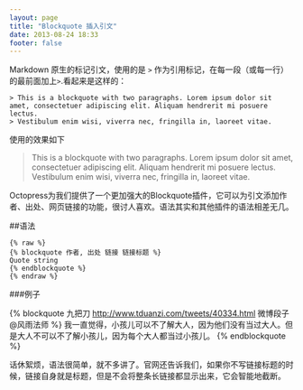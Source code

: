 ```yaml
---
layout: page
title: "Blockquote 插入引文"
date: 2013-08-24 18:33
footer: false
---
```

Markdown 原生的标记引文，使用的是 `>` 作为引用标记，在每一段（或每一行）的最前面加上`>`.看起来是这样的：

```
> This is a blockquote with two paragraphs. Lorem ipsum dolor sit amet, consectetuer adipiscing elit. Aliquam hendrerit mi posuere lectus.
> Vestibulum enim wisi, viverra nec, fringilla in, laoreet vitae.
```
使用的效果如下

> This is a blockquote with two paragraphs. Lorem ipsum dolor sit amet, consectetuer adipiscing elit. Aliquam hendrerit mi posuere lectus.
> Vestibulum enim wisi, viverra nec, fringilla in, laoreet vitae.

Octopress为我们提供了一个更加强大的Blockquote插件，它可以为引文添加作者、出处、网页链接的功能，很讨人喜欢。语法其实和其他插件的语法相差无几。

##语法

    {% raw %}
    {% blockquote 作者, 出处 链接 链接标题 %}
    Quote string
    {% endblockquote %}
    {% endraw %}


###例子

{% blockquote 九把刀 http://www.tduanzi.com/tweets/40334.html 微博段子@风雨法师 %}
我一直觉得，小孩儿可以不了解大人，因为他们没有当过大人。但是大人不可以不了解小孩儿，因为每个大人都当过小孩儿。
{% endblockquote %}

话休絮烦，语法很简单，就不多讲了。官网还告诉我们，如果你不写链接标题的时候，链接自身就是标题，但是不会将整条长链接都显示出来，它会智能地截断。